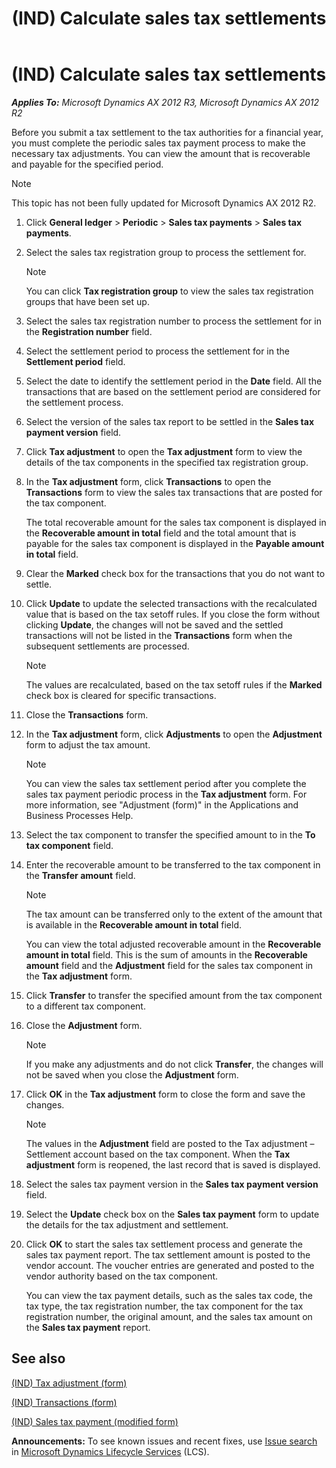 ﻿---
title: (IND) Calculate sales tax settlements
TOCTitle: (IND) Calculate sales tax settlements
ms:assetid: 20095e8f-ea77-4b78-9ff4-c387ffb5af49
ms:mtpsurl: https://technet.microsoft.com/en-us/library/JJ664545(v=AX.60)
ms:contentKeyID: 49385624
ms.date: 04/18/2014
mtps_version: v=AX.60
---

# (IND) Calculate sales tax settlements 


_**Applies To:** Microsoft Dynamics AX 2012 R3, Microsoft Dynamics AX 2012 R2_

Before you submit a tax settlement to the tax authorities for a financial year, you must complete the periodic sales tax payment process to make the necessary tax adjustments. You can view the amount that is recoverable and payable for the specified period.


> [!NOTE]
> <P>This topic has not been fully updated for Microsoft Dynamics AX 2012 R2.</P>



1.  Click **General ledger** \> **Periodic** \> **Sales tax payments** \> **Sales tax payments**.

2.  Select the sales tax registration group to process the settlement for.
    

    > [!NOTE]
    > <P>You can click <STRONG>Tax registration group</STRONG> to view the sales tax registration groups that have been set up.</P>



3.  Select the sales tax registration number to process the settlement for in the **Registration number** field.

4.  Select the settlement period to process the settlement for in the **Settlement period** field.

5.  Select the date to identify the settlement period in the **Date** field. All the transactions that are based on the settlement period are considered for the settlement process.

6.  Select the version of the sales tax report to be settled in the **Sales tax payment version** field.

7.  Click **Tax adjustment** to open the **Tax adjustment** form to view the details of the tax components in the specified tax registration group.

8.  In the **Tax adjustment** form, click **Transactions** to open the **Transactions** form to view the sales tax transactions that are posted for the tax component.
    
    The total recoverable amount for the sales tax component is displayed in the **Recoverable amount in total** field and the total amount that is payable for the sales tax component is displayed in the **Payable amount in total** field.

9.  Clear the **Marked** check box for the transactions that you do not want to settle.

10. Click **Update** to update the selected transactions with the recalculated value that is based on the tax setoff rules. If you close the form without clicking **Update**, the changes will not be saved and the settled transactions will not be listed in the **Transactions** form when the subsequent settlements are processed.
    

    > [!NOTE]
    > <P>The values are recalculated, based on the tax setoff rules if the <STRONG>Marked</STRONG> check box is cleared for specific transactions.</P>



11. Close the **Transactions** form.

12. In the **Tax adjustment** form, click **Adjustments** to open the **Adjustment** form to adjust the tax amount.
    

    > [!NOTE]
    > <P>You can view the sales tax settlement period after you complete the sales tax payment periodic process in the <STRONG>Tax adjustment</STRONG> form. For more information, see "Adjustment (form)" in the Applications and Business Processes Help.</P>



13. Select the tax component to transfer the specified amount to in the **To tax component** field.

14. Enter the recoverable amount to be transferred to the tax component in the **Transfer amount** field.
    

    > [!NOTE]
    > <P>The tax amount can be transferred only to the extent of the amount that is available in the <STRONG>Recoverable amount in total</STRONG> field.</P>

    
    You can view the total adjusted recoverable amount in the **Recoverable amount in total** field. This is the sum of amounts in the **Recoverable amount** field and the **Adjustment** field for the sales tax component in the **Tax adjustment** form.

15. Click **Transfer** to transfer the specified amount from the tax component to a different tax component.

16. Close the **Adjustment** form.
    

    > [!NOTE]
    > <P>If you make any adjustments and do not click <STRONG>Transfer</STRONG>, the changes will not be saved when you close the <STRONG>Adjustment</STRONG> form.</P>



17. Click **OK** in the **Tax adjustment** form to close the form and save the changes.
    

    > [!NOTE]
    > <P>The values in the <STRONG>Adjustment</STRONG> field are posted to the Tax adjustment – Settlement account based on the tax component. When the <STRONG>Tax adjustment</STRONG> form is reopened, the last record that is saved is displayed.</P>



18. Select the sales tax payment version in the **Sales tax payment version** field.

19. Select the **Update** check box on the **Sales tax payment** form to update the details for the tax adjustment and settlement.

20. Click **OK** to start the sales tax settlement process and generate the sales tax payment report. The tax settlement amount is posted to the vendor account. The voucher entries are generated and posted to the vendor authority based on the tax component.
    
    You can view the tax payment details, such as the sales tax code, the tax type, the tax registration number, the tax component for the tax registration number, the original amount, and the sales tax amount on the **Sales tax payment** report.

## See also

[(IND) Tax adjustment (form)](https://technet.microsoft.com/en-us/library/jj664843\(v=ax.60\))

[(IND) Transactions (form)](https://technet.microsoft.com/en-us/library/jj664764\(v=ax.60\))

[(IND) Sales tax payment (modified form)](https://technet.microsoft.com/en-us/library/jj664427\(v=ax.60\))

  
**Announcements:** To see known issues and recent fixes, use [Issue search](http://go.microsoft.com/fwlink/?linkid=389258) in [Microsoft Dynamics Lifecycle Services](http://go.microsoft.com/fwlink/?linkid=306505) (LCS).

